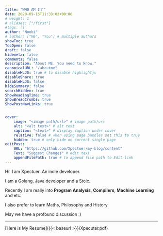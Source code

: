```yaml
---
title: "WHO AM I？"
date: 2020-09-15T11:30:03+00:00
# weight: 1
# aliases: ["/first"]
#tags: []
author: "Noobi"
# author: ["Me", "You"] # multiple authors
showToc: true
TocOpen: false
draft: false
hidemeta: false
comments: false
description: "About ME. You need to know."
canonicalURL: "/aboutme"
disableHLJS: true # to disable highlightjs
disableShare: true
disableHLJS: false
hideSummary: false
searchHidden: true
ShowReadingTime: true
ShowBreadCrumbs: true
ShowPostNavLinks: true


cover:
    image: "<image path/url>" # image path/url
    alt: "<alt text>" # alt text
    caption: "<text>" # display caption under cover
    relative: false # when using page bundles set this to true
    hidden: true # only hide on current single page
editPost:
    URL: "https://github.com/Xpectuer/my-blog/content"
    Text: "Suggest Changes" # edit text
    appendFilePath: true # to append file path to Edit link
---
```



Hi! I am Xpectuer. An indie developer.

I am a Golang, Java developer and a Stoic.

Recently I am really into **Program Analysis**, **Compilers**, **Machine Learning** and etc. 

I also prefer to learn Maths, Philosophy and History.

May we have a profound discussion :)

---

[Here is My Resume]({{< baseurl >}}/Xpecuter.pdf)